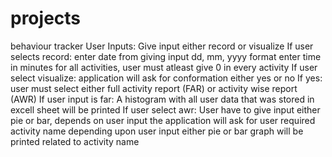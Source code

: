 # projects
behaviour tracker
User Inputs:
Give input either record or visualize
If user selects record:
enter date from giving input dd, mm, yyyy format
enter time in minutes for all activities, user must atleast give 0 in every activity
If user select visualize:
application will ask for conformation either yes or no
If yes:
user must select either full activity report (FAR) or activity wise report (AWR)
If user input is far:
A histogram with all user data that was stored in excell sheet will be printed 
If user select awr:
User have to give input either pie or bar, depends on user input the application will ask for user required activity name depending upon user input either pie or bar graph will be printed related to activity name

